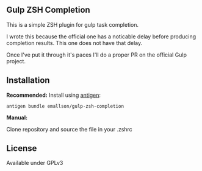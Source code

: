 ## Gulp ZSH Completion

This is a simple ZSH plugin for gulp task completion.

I wrote this because the official one has a noticable delay before producing completion results. This one does not have that delay.

Once I've put it through it's paces I'll do a proper PR on the official Gulp project.

## Installation

**Recommended:** Install using [antigen](https://github.com/zsh-users/antigen):

    antigen bundle emallson/gulp-zsh-completion

**Manual:**

Clone repository and source the file in your .zshrc

## License

Available under GPLv3
